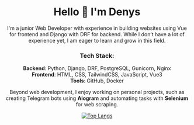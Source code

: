 <h1 align="center">Hello 👋 I'm Denys</h1>

<p align="center">
I'm a junior Web Developer with experience in building websites using Vue for frontend and Django with DRF for backend. While I don’t have a lot of experience yet, I am eager to learn and grow in this field.
</p>

<h3 align="center">Tech Stack:</h3>

<p align="center">
<b>Backend</b>: Python, Django, DRF, PostgreSQL, Gunicorn, Nginx <br>
<b>Frontend</b>: HTML, CSS, TailwindCSS, JavaScript, Vue3 <br>
<b>Tools</b>: GitHub, Docker
</p>

<p align="center">
Beyond web development, I enjoy working on personal projects, such as creating Telegram bots using <b>Aiogram</b> and automating tasks with <b>Selenium</b> for web scraping.
</p>

<p align="center">
  <a href="https://github.com/TheDrakl">
    <img src="https://github-readme-stats-git-masterrstaa-rickstaa.vercel.app/api/top-langs/?username=TheDrakl" alt="Top Langs" />
  </a>
</p>
